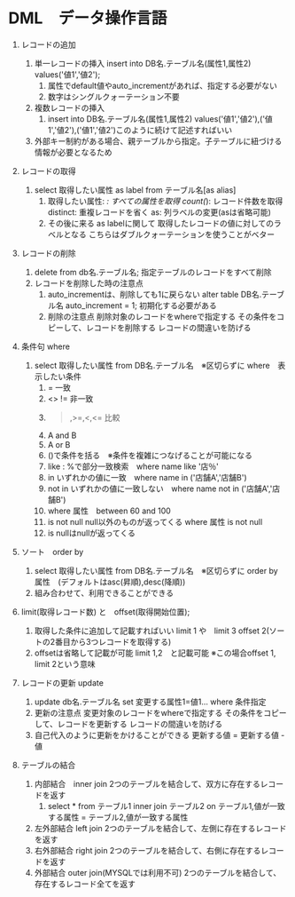 # DML　データ操作言語

1. レコードの追加
   1. 単一レコードの挿入
   insert into DB名.テーブル名(属性1,属性2) values('値1','値2');
       1. 属性でdefault値やauto_incrementがあれば、指定する必要がない
       2. 数字はシングルクォーテーション不要
   2. 複数レコードの挿入
       1. insert into DB名.テーブル名(属性1,属性2) values('値1','値2'),('値1','値2'),('値1','値2')このように続けて記述すればいい
   3. 外部キー制約がある場合、親テーブルから指定。子テーブルに紐づける情報が必要となるため

2. レコードの取得
   1. select 取得したい属性 as label from テーブル名[as alias]
      1. 取得したい属性:
         *: すべての属性を取得
         count(*): レコード件数を取得
         distinct: 重複レコードを省く
         as: 列ラベルの変更(asは省略可能)
      2. その後に来る as labelに関して
         取得したレコードの値に対してのラベルとなる
         こちらはダブルクォーテーションを使うことがベター

3. レコードの削除
   1. delete from db名.テーブル名;
      指定テーブルのレコードをすべて削除
   2. レコードを削除した時の注意点
      1. auto_incrementは、削除しても1に戻らない
         alter table DB名.テーブル名 auto_increment = 1;
         初期化する必要がある
      2. 削除の注意点
      削除対象のレコードをwhereで指定する
      その条件をコピーして、レコードを削除する
      レコードの間違いを防げる

4. 条件句 where
   1. select 取得したい属性 from DB名.テーブル名　※区切らずに
      where　表示したい条件
      1. = 一致
      2. <> != 非一致
      3. >,>=,<,<= 比較
      4. A and B
      5. A or B
      6. ()で条件を括る　※条件を複雑につなげることが可能になる
      7. like : %で部分一致検索　where name like '店％'
      8. in いずれかの値に一致　where name in ('店舗A','店舗B')
      9. not in いずれかの値に一致しない　where name not in ('店舗A','店舗B')
      10. where 属性　between 60 and 100
      11. is not null null以外のものが返ってくる where 属性 is not null
      12. is nullはnullが返ってくる
5. ソート　order by
   1. select 取得したい属性 from DB名.テーブル名　※区切らずに
      order by 属性　(デフォルトはasc(昇順),desc(降順))
   2. 組み合わせて、利用できることができる

6. limit(取得レコード数) と　offset(取得開始位置);
   1. 取得した条件に追加して記載すればいい
   limit 1 や　limit 3 offset 2(ソートの2番目から3つレコードを取得する)
   2. offsetは省略して記載が可能
      limit 1,2　と記載可能
      ※この場合offset 1, limit 2という意味

7. レコードの更新 update
   1. update db名.テーブル名 set 変更する属性1=値1...
      where 条件指定
   2. 更新の注意点
      変更対象のレコードをwhereで指定する
      その条件をコピーして、レコードを更新する
      レコードの間違いを防げる
   3. 自己代入のように更新をかけることができる
      更新する値 = 更新する値 - 値

8. テーブルの結合
   1. 内部結合　inner join
      2つのテーブルを結合して、双方に存在するレコードを返す
      1. select * from テーブル1
         inner join テーブル2
         on テーブル1,値が一致する属性 = テーブル2,値が一致する属性
   2. 左外部結合 left join
      2つのテーブルを結合して、左側に存在するレコードを返す
   3. 右外部結合 right join
      2つのテーブルを結合して、右側に存在するレコードを返す
   4. 外部結合 outer join(MYSQLでは利用不可)
      2つのテーブルを結合して、存在するレコード全てを返す